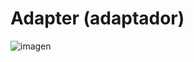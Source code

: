 # Adapter (adaptador)
![imagen](https://github.com/user-attachments/assets/87004617-1903-4e2f-9516-470c876db5ff)

